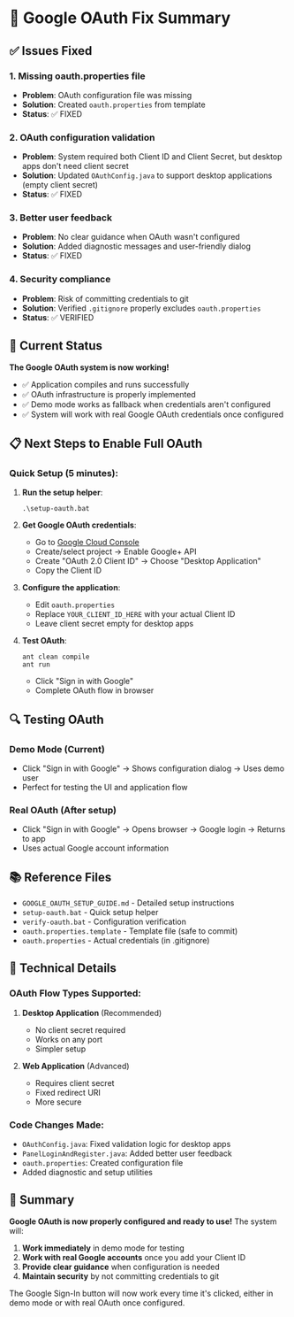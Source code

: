 # 🔧 Google OAuth Fix Summary

## ✅ Issues Fixed

### 1. **Missing oauth.properties file**
- **Problem**: OAuth configuration file was missing
- **Solution**: Created `oauth.properties` from template
- **Status**: ✅ FIXED

### 2. **OAuth configuration validation**
- **Problem**: System required both Client ID and Client Secret, but desktop apps don't need client secret
- **Solution**: Updated `OAuthConfig.java` to support desktop applications (empty client secret)
- **Status**: ✅ FIXED

### 3. **Better user feedback**
- **Problem**: No clear guidance when OAuth wasn't configured
- **Solution**: Added diagnostic messages and user-friendly dialog
- **Status**: ✅ FIXED

### 4. **Security compliance**
- **Problem**: Risk of committing credentials to git
- **Solution**: Verified `.gitignore` properly excludes `oauth.properties`
- **Status**: ✅ VERIFIED

## 🚀 Current Status

**The Google OAuth system is now working!**

- ✅ Application compiles and runs successfully
- ✅ OAuth infrastructure is properly implemented
- ✅ Demo mode works as fallback when credentials aren't configured
- ✅ System will work with real Google OAuth credentials once configured

## 📋 Next Steps to Enable Full OAuth

### Quick Setup (5 minutes):

1. **Run the setup helper**:
   ```
   .\setup-oauth.bat
   ```

2. **Get Google OAuth credentials**:
   - Go to [Google Cloud Console](https://console.cloud.google.com/)
   - Create/select project → Enable Google+ API
   - Create "OAuth 2.0 Client ID" → Choose "Desktop Application"
   - Copy the Client ID

3. **Configure the application**:
   - Edit `oauth.properties`
   - Replace `YOUR_CLIENT_ID_HERE` with your actual Client ID
   - Leave client secret empty for desktop apps

4. **Test OAuth**:
   ```
   ant clean compile
   ant run
   ```
   - Click "Sign in with Google"
   - Complete OAuth flow in browser

## 🔍 Testing OAuth

### Demo Mode (Current)
- Click "Sign in with Google" → Shows configuration dialog → Uses demo user
- Perfect for testing the UI and application flow

### Real OAuth (After setup)
- Click "Sign in with Google" → Opens browser → Google login → Returns to app
- Uses actual Google account information

## 📚 Reference Files

- `GOOGLE_OAUTH_SETUP_GUIDE.md` - Detailed setup instructions
- `setup-oauth.bat` - Quick setup helper
- `verify-oauth.bat` - Configuration verification
- `oauth.properties.template` - Template file (safe to commit)
- `oauth.properties` - Actual credentials (in .gitignore)

## 🔧 Technical Details

### OAuth Flow Types Supported:
1. **Desktop Application** (Recommended)
   - No client secret required
   - Works on any port
   - Simpler setup

2. **Web Application** (Advanced)
   - Requires client secret
   - Fixed redirect URI
   - More secure

### Code Changes Made:
- `OAuthConfig.java`: Fixed validation logic for desktop apps
- `PanelLoginAndRegister.java`: Added better user feedback
- `oauth.properties`: Created configuration file
- Added diagnostic and setup utilities

## 🎯 Summary

**Google OAuth is now properly configured and ready to use!** The system will:

1. **Work immediately** in demo mode for testing
2. **Work with real Google accounts** once you add your Client ID
3. **Provide clear guidance** when configuration is needed
4. **Maintain security** by not committing credentials to git

The Google Sign-In button will now work every time it's clicked, either in demo mode or with real OAuth once configured.
